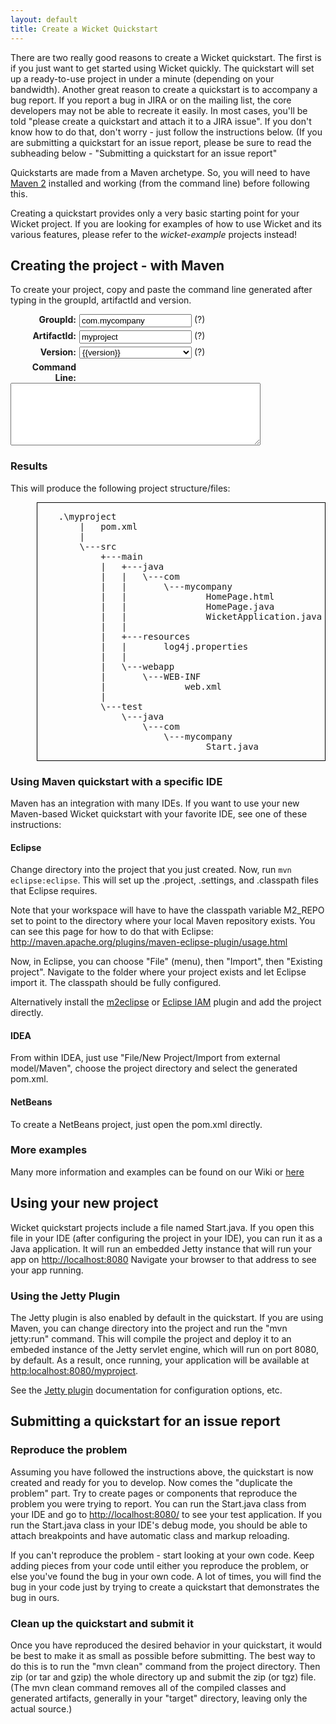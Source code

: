 ```yaml
---
layout: default
title: Create a Wicket Quickstart 
---
```


There are two really good reasons to create a Wicket quickstart.  The first is if 
you just want to get started using Wicket quickly.  The quickstart will set up a
ready-to-use project in under a minute (depending on your bandwidth).  Another 
great reason to create a quickstart is to accompany a bug report.  If you report
a bug in JIRA or on the mailing list, the core developers may not be able to 
recreate it easily.  In most cases, you'll be told "please create a quickstart and
attach it to a JIRA issue".  If you don't know how to do that, don't worry - just
follow the instructions below.  (If you are submitting a quickstart for an issue 
report, please be sure to read the subheading below - "Submitting a quickstart 
for an issue report"

Quickstarts are made from a Maven archetype.  So, you will need to have
[Maven 2](http://maven.apache.org) installed and working (from the command line)
before following this.

Creating a quickstart provides only a very basic starting point for your Wicket
project.  If you are looking for examples of how to use Wicket and its various 
features, please refer to the *wicket-example* projects instead!

## Creating the project - with Maven

To create your project, copy and paste the command line generated after
typing in the groupId, artifactId and version.

<style>		
	#mvncmd label {
		text-align: right;		
		font-weight: bold;
		width: 100px;
		float: left;
		margin: 0px 5px;		
	}
	#mvncmd input, #mvncmd select, #mvncm span { width: 180px; margin-bottom: 5px; float: left;}
	#mvncmd textarea { width: 400px; height: 100px; }
	#mvncmd br { clear: left; }	
	#mvncmd div { float: left; }
</style>
<script type="text/javascript">
	function changeIt()
	{
		var groupId = document.getElementById("groupId").value;
		var artifactId = document.getElementById("artifactId").value;
		var version = document.getElementById("version").value;
		var cmd;
		if(version.match(/^1\.[34]/))
			cmd = 'mvn archetype:create -DarchetypeGroupId=org.apache.wicket -DarchetypeArtifactId=wicket-archetype-quickstart -DarchetypeVersion=' + version + ' -DgroupId=' + groupId + ' -DartifactId=' + artifactId;						
		else
			cmd = 'mvn archetype:generate -DarchetypeGroupId=org.apache.wicket -DarchetypeArtifactId=wicket-archetype-quickstart -DarchetypeVersion=' + version + ' -DgroupId=' + groupId + ' -DartifactId=' + artifactId;						

		if (version.match(/.*SNAPSHOT/))
			cmd += ' -DarchetypeRepository=https://repository.apache.org/content/repositories/snapshots/';
		else
			cmd += ' -DarchetypeRepository=https://repository.apache.org/';
		cmd += ' -DinteractiveMode=false'; 
		document.getElementById("cmdLine").value = cmd;
	}
</script>
<div id="mvncmd">
	<div>
		<label for="groupId" title="Base Package">GroupId:</label>
		<input type="text" id="groupId" value="com.mycompany" onkeyup="changeIt();" /><span title="Base Package">&nbsp;(?)</span><br/>
		<label for="artifactId" title="Project Name">ArtifactId:</label> 
		<input type="text" id="artifactId" value="myproject" onkeyup="changeIt();" /><span title="Project Name">&nbsp;(?)</span><br/>
		<label for="version" title="Wicket Version">Version:</label>
		<select id="version" onchange="changeIt();">
{% for version in site.wicket.versions reversed %}
		{% if version == site.wicket.version %}
			<option value="{{version}}" selected="selected">{{version}}</option>
		{% else %}
			<option value="{{version}}">{{version}}</option>
		{% endif %}
{% endfor %}
		</select><span title="Wicket Version">&nbsp;(?)</span>
	</div>
	<div>
		<label for="cmdLine" id="cmdLabel">Command Line:</label>
		<textarea id="cmdLine" onfocus="this.select();">
		</textarea>
		<script>changeIt();</script>
	</div>
	<br />
</div>

### Results

This will produce the following project structure/files:

<div style="margin-left: 3em; border: 1px solid black">
<pre>
    .\myproject
        |   pom.xml
        |
        \---src
            +---main
            |   +---java
            |   |   \---com
            |   |       \---mycompany
            |   |               HomePage.html
            |   |               HomePage.java
            |   |               WicketApplication.java
            |   |
            |   +---resources
            |   |       log4j.properties
            |   |
            |   \---webapp
            |       \---WEB-INF
            |               web.xml
            |
            \---test
                \---java
                    \---com
                        \---mycompany
                                Start.java
</pre>
</div>

### Using Maven quickstart with a specific IDE

Maven has an integration with many IDEs.  If you want to use your new Maven-based
Wicket quickstart with your favorite IDE, see one of these instructions:

#### Eclipse

Change directory into the project that you just created.  Now, run 
`mvn eclipse:eclipse`.  This will set up the .project, .settings, and .classpath
files that Eclipse requires.  

Note that your workspace will have to have the classpath variable M2_REPO set to point to the directory where your local Maven repository exists.  You can see this page for how to do that with Eclipse: <http://maven.apache.org/plugins/maven-eclipse-plugin/usage.html>

Now, in Eclipse, you can choose "File" (menu), then "Import", then "Existing project".
Navigate to the folder where your project exists and let Eclipse import it.  The classpath should
be fully configured.

Alternatively install the [m2eclipse](http://m2eclipse.codehaus.org/) or
[Eclipse IAM](http://www.eclipse.org/iam/) plugin and add the project
directly.

#### IDEA ####

From within IDEA, just use "File/New Project/Import from external
model/Maven", choose the project directory and select the generated pom.xml.

#### NetBeans ####

To create a NetBeans project, just open the pom.xml directly.

### More examples

Many more information and examples can be found on our Wiki or
[here](http://www.ralfebert.de/blog/wicket/wicket_eclipse_setup/)

## Using your new project

Wicket quickstart projects include a file named Start.java.  If you open this file in
your IDE (after configuring the project in your IDE), you can run it as a Java application.
It will run an embedded Jetty instance that will run your app on <http://localhost:8080>
Navigate your browser to that address to see your app running.

### Using the Jetty Plugin

The Jetty plugin is also enabled by default in the quickstart.  If you are using Maven,
you can change directory into the project and run the "mvn jetty:run" command.  This will
compile the project and deploy it to an embeded instance of the Jetty servlet engine, 
which will run on port 8080, by default. As a result, once running, your application will be available at <http:localhost:8080/myproject>.

See the [Jetty plugin](http://www.mortbay.org/maven-plugin/index.html)
documentation for configuration options, etc.

## Submitting a quickstart for an issue report

### Reproduce the problem

Assuming you have followed the instructions above, the quickstart is now created and ready for you to develop.  Now comes the "duplicate the problem" part.  Try to create pages or components that reproduce the problem you were trying to report.  You can run the Start.java class from your
IDE and go to <http://localhost:8080/> to see your test application.  If you run the Start.java class
in your IDE's debug mode, you should be able to attach breakpoints and have automatic class and 
markup reloading.

If you can't reproduce the problem - start looking at your own code.  Keep adding pieces from
your code until either you reproduce the problem, or else you've found the bug in your own code.
A lot of times, you will find the bug in your code just by trying to create a quickstart that
demonstrates the bug in ours.  

### Clean up the quickstart and submit it

Once you have reproduced the desired behavior in your quickstart, it would be best to make it as small as possible before submitting.  The best way to do this is to run the "mvn clean" command from the project directory.  Then zip (or tar and gzip) the whole directory up and submit the zip (or tgz) file.  (The mvn clean command removes all of the compiled classes and generated artifacts, generally in your "target" directory, leaving only the actual source.)

